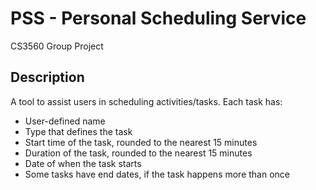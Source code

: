 # PSS - Personal Scheduling Service
CS3560 Group Project
## Description
A tool to assist users in scheduling activities/tasks.
Each task has:
- User-defined name
- Type that defines the task
- Start time of the task, rounded to the nearest 15 minutes
- Duration of the task, rounded to the nearest 15 minutes 
- Date of when the task starts
- Some tasks have end dates, if the task happens more than once
